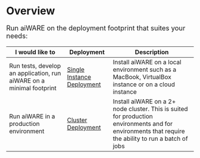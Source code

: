 # Overview
Run aiWARE on the deployment footprint that suites your needs: 

I would like to | Deployment | Description
-- | --- | ---
Run tests, develop an application, run aiWARE on a minimal footprint | [Single Instance Deployment](/aiware/install/install.md) | Install aiWARE on a local environment such as a MacBook, VirtualBox instance or on a cloud instance
Run aiWARE in a production environment | [Cluster Deployment](/aiware/install/cluster.md) | Install aiWARE on a 2+ node cluster. This is suited for production environments and for environments that require the ability to run a batch of jobs 

<style>
     p, ul, ol, li { font-size: 18px !important;}
</style>